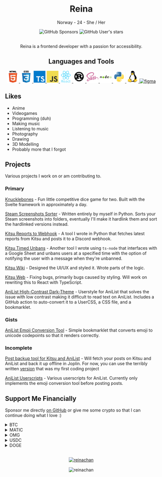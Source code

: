 <!-- <img src="flair.svg" align="center" height="80px" width="100%" alt="Reina" /> -->
<h1 align="center">Reina</h1>

<p align="center">Norway - 24 - She / Her</p>

<div align="center">
  <img alt="GitHub Sponsors" src="https://img.shields.io/github/sponsors/Reinachan?logo=github&style=for-the-badge"> <img alt="GitHub User's stars" src="https://img.shields.io/github/stars/Reinachan?affiliations=OWNER&style=for-the-badge">
</div>

<br>

<div align="center">
<p>Reina is a frontend developer with a passion for accessibility.</p>
</div>

<div align="center">
<h2>Languages and Tools</h2>

<a href="https://www.w3.org/html/" target="_blank"> <img src="https://raw.githubusercontent.com/devicons/devicon/master/icons/html5/html5-original-wordmark.svg" alt="html5" width="40" height="40"/> </a> <a href="https://www.w3schools.com/css/" target="_blank"> <img src="https://raw.githubusercontent.com/devicons/devicon/master/icons/css3/css3-original-wordmark.svg" alt="css3" width="40" height="40"/> </a> <a href="https://www.typescriptlang.org/" target="_blank"> <img src="https://raw.githubusercontent.com/devicons/devicon/master/icons/typescript/typescript-original.svg" alt="typescript" width="40" height="40"/> </a> <a href="https://developer.mozilla.org/en-US/docs/Web/JavaScript" target="_blank"> <img src="https://raw.githubusercontent.com/devicons/devicon/master/icons/javascript/javascript-original.svg" alt="javascript" width="40" height="40"/> <a href="https://reactjs.org/" target="_blank"> <img src="https://raw.githubusercontent.com/devicons/devicon/master/icons/react/react-original-wordmark.svg" alt="react" width="40" height="40"/> </a> <a href="https://rust-lang.dev" target="_blank"> <img src="https://raw.githubusercontent.com/devicons/devicon/1119b9f84c0290e0f0b38982099a2bd027a48bf1/icons/rust/rust-plain.svg" width="40px" height="40px" alt="Rust" /> </a> <a href="https://sass-lang.com" target="_blank"> <img src="https://raw.githubusercontent.com/devicons/devicon/master/icons/sass/sass-original.svg" alt="sass" width="40" height="40"/> </a> <a href="https://nodejs.org" target="_blank"> <img src="https://raw.githubusercontent.com/devicons/devicon/master/icons/nodejs/nodejs-original-wordmark.svg" alt="nodejs" width="40" height="40"/> </a> <a href="https://www.python.org" target="_blank"> <img src="https://raw.githubusercontent.com/devicons/devicon/master/icons/python/python-original.svg" alt="python" width="40" height="40"/> </a> <a href="https://www.linux.org/" target="_blank"> <img src="https://raw.githubusercontent.com/devicons/devicon/master/icons/linux/linux-original.svg" alt="linux" width="40" height="40"/> </a> <a href="https://www.figma.com/" target="_blank"> <img src="https://www.vectorlogo.zone/logos/figma/figma-icon.svg" alt="figma" width="40" height="40"/> </a>
</div>

## Likes

- Anime
- Videogames
- Programming (duh)
- Making music
- Listening to music
- Photography
- Drawing
- 3D Modelling
- Probably more that I forgot

## Projects

Various projects I work on or am contributing to.

### Primary

[Knucklebones](https://knucklebones.reinina.moe/) - Fun little competitive dice game for two. Built with the Svelte framework in approximately a day.

[Steam Screenshots Sorter](https://github.com/Reinachan/Steam-Screenshots-Sorter) - Written entirely by myself in Python. Sorts your Steam screenshots into folders, eventually I'll make it hardlink them and sort the hardlinked versions instead.

[Kitsu Reports to Webhook](https://github.com/Reinachan/Kitsu-Reports-Webhook) - A tool I wrote in Python that fetches latest reports from Kitsu and posts it to a Discord webhook.

[Kitsu Timed Unbans](https://github.com/Reinachan/kitsu-unban) - Another tool I wrote using `ts-node` that interfaces with a Google Sheet and unbans users at a specified time with the option of notifying the user with a message when they're unbanned.

[Kitsu Wiki](https://github.com/hummingbird-me/kitsu-wiki) - Designed the UI/UX and styled it. Wrote parts of the logic.

[Kitsu Web](https://github.com/hummingbird-me/kitsu-web) - Fixing bugs, primarily bugs caused by styling. Will work on rewriting this to React with TypeScript.

[AniList High-Contrast Dark-Theme](https://github.com/Reinachan/AniList-High-Contrast-Dark-Theme) - Userstyle for AniList that solves the issue with low contrast making it difficult to read text on AniList. Includes a GitHub action to auto-convert it to a UserCSS, a CSS file, and a bookmarklet.

### Gists

[AniList Emoji Conversion Tool](https://gist.github.com/Reinachan/0e2d1b72cb959581f3fac805d9482dbb) - Simple bookmarklet that converts emoji to unicode codepoints so that it renders correctly.

### Incomplete

[Post backup tool for Kitsu and AniList](https://github.com/Reinachan/anilist-kitsu-posts-to-joplin) - Will fetch your posts on Kitsu and AniList and back it up offline in Joplin. For now, you can use the terribly written [version](https://github.com/Reinachan/AniList-Posts-to-Joplin) that was my first coding project

[AniList Userscripts](https://github.com/Reinachan/Reina-AniList-Userscripts) - Various userscripts for AniList. Currently only implements the emoji conversion tool before posting posts.

## Support Me Financially

Sponsor me directly [on GitHub](https://github.com/sponsors/Reinachan) or give me some crypto so that I can continue doing what I love :)

<details><summary>BTC</summary>3CYuRVKrwbrpNavSuKFPrnSUsVYkahwAzs</details>
<details><summary>MATIC</summary>0x3965F4F9d3233b0470b82863Fb102Cc5e22347b3</details>
<details><summary>OMG</summary>0xea90e92aFd82177Edbf4F49A86a132A9Fb63E216</details>
<details><summary>USDC</summary>0xfa40F956a28e66B8ee0d88E6ceBD1fba02BB30B5</details>
<details><summary>DOGE</summary>DHZtSJjFpmYVZSDQeuMWTFfxdZ61huTtJr</details><br>

<p align="center"> <a href="https://github.com/ryo-ma/github-profile-trophy"><img src="https://github-profile-trophy.vercel.app/?username=reinachan" alt="reinachan" /></a> </p>
<p align="center"> <img align="center" src="https://github-readme-stats.vercel.app/api?username=reinachan&show_icons=true&theme=onedark&hide_border=true&locale=en" alt="reinachan" /></p>

<!--
**Reinachan/Reinachan** is a ✨ _special_ ✨ repository because its `README.md` (this file) appears on your GitHub profile.

Here are some ideas to get you started:

- 🔭 I’m currently working on ...
- 🌱 I’m currently learning ...
- 👯 I’m looking to collaborate on ...
- 🤔 I’m looking for help with ...
- 💬 Ask me about ...
- 📫 How to reach me: ...
- 😄 Pronouns: ...
- ⚡ Fun fact: ...
-->
